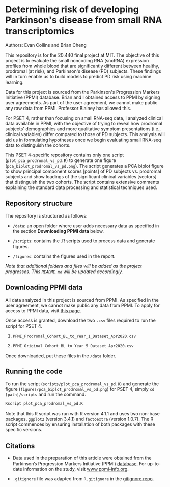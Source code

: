 # Determining risk of developing Parkinson's disease from small RNA transcriptomics

Authors: Evan Collins and Brian Cheng

This repository is for the 20.440 final project at MIT. The objective of this project is to evaluate the small noncoding RNA (sncRNA) expression profiles from whole blood that are significantly different between healthy, prodromal (at risk), and Parkinson's disease (PD) subjects. These findings will in turn enable us to build models to predict PD risk using machine learning.

Data for this project is sourced from the Parkinson's Progression Markers Initiative (PPMI) database. Brian and I obtained access to PPMI by signing user agreements. As part of the user agreement, we cannot make public any raw data from PPMI. Professor Blainey has allowed this. 

For PSET 4, rather than focusing on small RNA-seq data, I analyzed clinical data available in PPMI, with the objective of trying to reveal how prodromal subjects' demographics and more qualitative symptom presentations (i.e., clinical variables) differ compared to those of PD subjects. This analysis will aid us in formulating hypotheses once we begin evaluating small RNA-seq data to distinguish the cohorts.

This PSET 4-specific repository contains only one script (`plot_pca_prodromal_vs_pd.R`) to generate one figure (`pca_biplot_prodromal_vs_pd.png`). The script generates a PCA biplot figure to show principal component scores [points] of PD subjects vs. prodromal subjects and show loadings of the significant clinical variables [vectors] that distinguish the two cohorts. The script contains extensive comments explaining the standard data processing and statistical techniques used.

## Repository structure

The repository is structured as follows:

- `/data`: an open folder where user adds necessary data as specified in the section **Downloading PPMI data** below.

- `/scripts`: contains the .R scripts used to process data and generate figures.

- `/figures`: contains the figures used in the report.

*Note that additional folders and files will be added as the project progresses. This `README.md` will be updated accordingly.*

## Downloading PPMI data

All data analyzed in this project is sourced from PPMI. As specified in the user agreement, we cannot make public any data from PPMI. To apply for access to PPMI data, visit [this page](https://www.ppmi-info.org/access-data-specimens/download-data). 

Once access is granted, download the two `.csv` files required to run the script for PSET 4.

1. `PPMI_Prodromal_Cohort_BL_to_Year_1_Dataset_Apr2020.csv`

2. `PPMI_Original_Cohort_BL_to_Year_5_Dataset_Apr2020.csv`

Once downloaded, put these files in the `/data` folder.

## Running the code

To run the script (`scripts/plot_pca_prodromal_vs_pd.R`) and generate the figure (`figures/pca_biplot_prodromal_vs_pd.png`) for PSET 4, simply `cd [path]/scripts` and run the command. 

```bash
Rscript plot_pca_prodromal_vs_pd.R
```

Note that this R script was run with R version 4.1.1 and uses two non-base packages, `ggplot2` (version 3.4.1) and `factoextra` (version 1.0.7). The R script commences by ensuring installation of both packages with these specific versions.

## Citations

- Data used in the preparation of this article were obtained from the Parkinson’s Progression Markers Initiative (PPMI) [database](https://www.ppmi-info.org/access-data-specimens/download-data). For up-to-date information on the study, visit www.ppmi-info.org.

- `.gitignore` file was adapted from `R.gitignore` in the [gitignore repo](https://github.com/github/gitignore).
